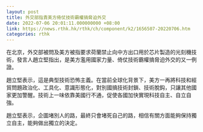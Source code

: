 ```yaml
---
layout: post
title: 外交部指責美方倚仗技術霸權搞脅迫外交
date: 2022-07-06 20:01:11.000000000 +08:00
link: https://news.rthk.hk/rthk/ch/component/k2/1656507-20220706.htm
categories: rthk
---
```


在北京，外交部被問及美方被指要求荷蘭禁止向中方出口用於芯片製造的光刻機技術，發言人趙立堅指出，是美方濫用國家力量、倚仗技術霸權搞脅迫外交的又一例證。

趙立堅表示，這是典型技術恐怖主義。在當前全球化背景下，美方一再將科技和經貿問題政治化、工具化、意識形態化，對別國搞技術封鎖、技術脫鈎，只讓其他國家更加警醒。技術上一味依靠美國行不通，促使各國加快實現科技自主、自立自強。

趙立堅表示，企圖堵別人的路，最終只會堵死自己的路，相信有關方面能夠保持獨立自主，能夠做出獨立的決定。
